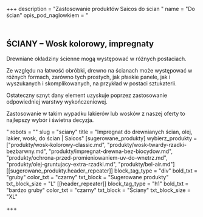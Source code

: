 +++
description = "Zastosowanie produktów Saicos do ścian "
name = "Do ścian"
opis_pod_naglowkiem = "<h2><br>ŚCIANY – Wosk kolorowy, impregnaty</h2><p>Drewniane okładziny ścienne mogą występować w różnych postaciach.</p><p>Ze względu na łatwość obróbki, drewno na ścianach może występować w różnych formach, zarówno tych prostych, jak płaskie panele, jak i wyszukanych i skomplikowanych, na przykład w postaci sztukaterii.</p><p>Ostateczny sznyt dany element uzyskuje poprzez zastosowanie odpowiedniej warstwy wykończeniowej.</p><p>Zastosowanie w takim wypadku lakierów lub wosków z naszej oferty to najlepszy wybór i świetna decyzja.</p>"
robots = ""
slug = "sciany"
title = "Impregnat do drewnianych ścian, olej, lakier, wosk, do ścian | Saicos"
[sugerowane_produkty]
wybierz_produkty = ["produkty/wosk-kolorowy-classic.md", "produkty/wosk-twardy-rzadki-bezbarwny.md", "produkty/impregnat-drewna-bez-biocydow.md", "produkty/ochrona-przed-promieniowaniem-uv-do-wnetrz.md", "produkty/olej-gruntujacy-extra-rzadki.md", "produkty/bel-air.md"]
[[sugerowane_produkty.header_repeater]]
block_tag_type = "div"
bold_txt = "gruby"
color_txt = "czarny"
txt_block = "Sugerowane produkty"
txt_block_size = "L"
[[header_repeater]]
block_tag_type = "h1"
bold_txt = "bardzo gruby"
color_txt = "czarny"
txt_block = "Ściany"
txt_block_size = "XL"

+++
